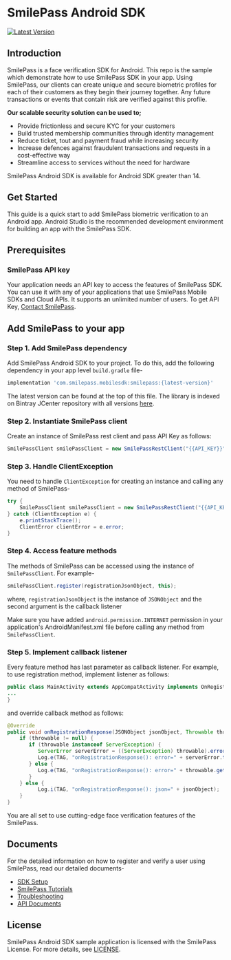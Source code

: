 # SmilePass Android SDK

[ ![Latest Version](https://api.bintray.com/packages/smilepass-ltd/maven/com.smilepass.mobilesdk/images/download.svg) ](https://bintray.com/smilepass-ltd/maven/com.smilepass.mobilesdk/_latestVersion)

## Introduction
SmilePass is a face verification SDK for Android. This repo is the sample which demonstrate how to use SmilePass SDK in your app.
Using SmilePass, our clients can create unique and secure biometric profiles for each of their customers as they begin their journey together. Any future transactions or events that contain risk are verified against this profile.

**Our scalable security solution can be used to;**
* Provide frictionless and secure KYC for your customers
* Build trusted membership communities through identity management
* Reduce ticket, tout and payment fraud while increasing security
* Increase defences against fraudulent transactions and requests in a cost-effective way
* Streamline access to services without the need for hardware

SmilePass Android SDK is available for Android SDK greater than 14.

## Get Started

This guide is a quick start to add SmilePass biometric verification to an Android app. Android Studio is the recommended development environment for building an app with the SmilePass SDK.


## Prerequisites

### SmilePass API key
Your application needs an API key to access the features of SmilePass SDK. You can use it with any of your applications that use SmilePass Mobile SDKs and Cloud APIs. It supports an unlimited number of users.
To get API Key, [Contact SmilePass](https://smile-pass.com/contact).


## Add SmilePass to your app

### Step 1. Add SmilePass dependency
Add SmilePass Android SDK to your project. To do this, add the following dependency in your app level `build.gradle` file-
```gradle
implementation 'com.smilepass.mobilesdk:smilepass:{latest-version}'
```
The latest version can be found at the top of this file.
The library is indexed on Bintray JCenter repository with all versions [here](https://bintray.com/smilepass-ltd/maven/com.smilepass.mobilesdk).

### Step 2. Instantiate SmilePass client
Create an instance of SmilePass rest client and pass API Key as follows:
```java
SmilePassClient smilePassClient = new SmilePassRestClient("{{API_KEY}}");
```

### Step 3. Handle ClientException
You need to handle `ClientException` for creating an instance and calling any method of SmilePass-
```java
try {
    SmilePassClient smilePassClient = new SmilePassRestClient("{{API_KEY}}");
} catch (ClientException e) {
    e.printStackTrace();
    ClientError clientError = e.error;
}
```

### Step 4. Access feature methods
The methods of SmilePass can be accessed using the instance of `SmilePassClient`. For example-
```java
smilePassClient.register(registrationJsonObject, this);
```
where,
`registrationJsonObject` is the instance of `JSONObject` and the second argument is the callback listener

Make sure you have added `android.permission.INTERNET` permission in your application's AndroidManifest.xml file before calling any method from `SmilePassClient`.


### Step 5. Implement callback listener
Every feature method has last parameter as callback listener. For example, to use registration method, implement 
listener as follows:
```java
public class MainActivity extends AppCompatActivity implements OnRegistrationResponseListener {
...
}
```

and override callback method as follows:
```java
@Override
public void onRegistrationResponse(JSONObject jsonObject, Throwable throwable) {
    if (throwable != null) {
       if (throwable instanceof ServerException) {
          ServerError serverError = ((ServerException) throwable).error;
          Log.e(TAG, "onRegistrationResponse(): error=" + serverError.toString());
       } else {
          Log.e(TAG, "onRegistrationResponse(): error=" + throwable.getMessage());
       }
    } else {
          Log.i(TAG, "onRegistrationResponse(): json=" + jsonObject);
    }
}
```


You are all set to use cutting-edge face verification features of the SmilePass. 

## Documents
For the detailed information on how to register and verify a user using SmilePass, read our detailed documents-
* [SDK Setup](https://github.com/SmilePass-ltd/SmilePass-SDK-Android/wiki/SmilePass-SDK-Setup)
* [SmilePass Tutorials](https://github.com/SmilePass-ltd/SmilePass-SDK-Android/wiki/SmilePass-Tutorials)
* [Troubleshooting](https://github.com/SmilePass-ltd/SmilePass-SDK-Android/wiki/Troubleshooting)
* [API Documents](https://smilepassapis.docs.apiary.io)


## License
SmilePass Android SDK sample application is licensed with the SmilePass License. For more details, see [LICENSE]().
